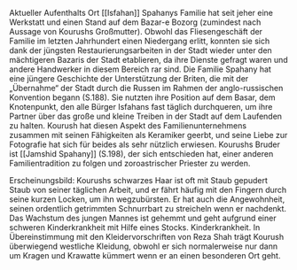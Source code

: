 Aktueller Aufenthalts Ort [[Isfahan]]
Spahanys Familie hat seit jeher eine Werkstatt und einen Stand auf dem Bazar-e Bozorg (zumindest nach Aussage von Kourushs Großmutter). Obwohl das Fliesengeschäft der Familie im letzten Jahrhundert einen Niedergang erlitt, konnten sie sich dank der jüngsten Restaurierungsarbeiten in der Stadt wieder unter den mächtigeren Bazaris der Stadt etablieren, da ihre Dienste gefragt waren und andere Handwerker in diesem Bereich rar sind. Die Familie Spahany hat eine jüngere Geschichte der Unterstützung der Briten, die mit der „Übernahme“ der Stadt durch die Russen im Rahmen der anglo-russischen Konvention begann (S.188). Sie nutzten ihre Position auf dem Basar, dem Knotenpunkt, den alle Bürger Isfahans fast täglich durchqueren, um ihre Partner über das große und kleine Treiben in der Stadt auf dem Laufenden zu halten. Kourush hat diesen Aspekt des Familienunternehmens zusammen mit seinen Fähigkeiten als Keramiker geerbt, und seine Liebe zur Fotografie hat sich für beides als sehr nützlich erwiesen. Kourushs Bruder ist [[Jamshid Spahany]] (S.198), der sich entschieden hat, einer anderen Familientradition zu folgen und zoroastrischer Priester zu werden.

Erscheinungsbild: Kourushs schwarzes Haar ist oft mit Staub gepudert Staub von seiner täglichen Arbeit, und er fährt häufig mit den Fingern durch seine kurzen Locken, um ihn wegzubürsten. Er hat auch die Angewohnheit, seinen ordentlich getrimmten Schnurrbart zu streicheln wenn er nachdenkt. Das Wachstum des jungen Mannes ist gehemmt und geht aufgrund einer schweren Kinderkrankheit mit Hilfe eines Stocks. Kinderkrankheit. In Übereinstimmung mit den Kleidervorschriften von Reza Shah trägt Kourush überwiegend westliche Kleidung, obwohl er sich normalerweise nur dann um Kragen und Krawatte kümmert wenn er an einen besonderen Ort geht.